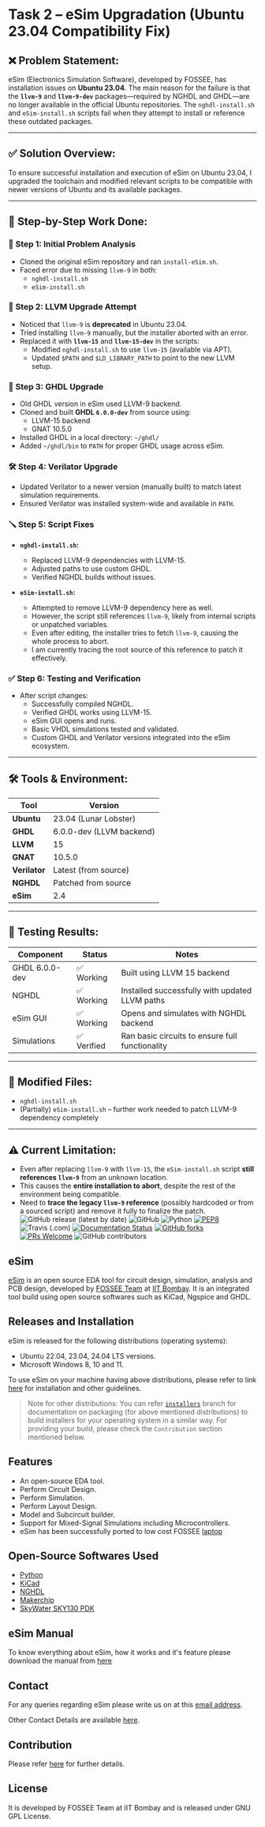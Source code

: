 # Task 2 – eSim Upgradation (Ubuntu 23.04 Compatibility Fix)

## ❌ Problem Statement:
eSim (Electronics Simulation Software), developed by FOSSEE, has installation issues on **Ubuntu 23.04**. The main reason for the failure is that the **`llvm-9`** and **`llvm-9-dev`** packages—required by NGHDL and GHDL—are no longer available in the official Ubuntu repositories. The `nghdl-install.sh` and `eSim-install.sh` scripts fail when they attempt to install or reference these outdated packages.

---

## ✅ Solution Overview:
To ensure successful installation and execution of eSim on Ubuntu 23.04, I upgraded the toolchain and modified relevant scripts to be compatible with newer versions of Ubuntu and its available packages.

---

## 🔁 Step-by-Step Work Done:

### 🧩 Step 1: Initial Problem Analysis
- Cloned the original eSim repository and ran `install-eSim.sh`.
- Faced error due to missing `llvm-9` in both:
  - `nghdl-install.sh`
  - `eSim-install.sh`

### 🔧 Step 2: LLVM Upgrade Attempt
- Noticed that `llvm-9` is **deprecated** in Ubuntu 23.04.
- Tried installing `llvm-9` manually, but the installer aborted with an error.
- Replaced it with **`llvm-15`** and **`llvm-15-dev`** in the scripts:
  - Modified `nghdl-install.sh` to use `llvm-15` (available via APT).
  - Updated `$PATH` and `$LD_LIBRARY_PATH` to point to the new LLVM setup.

### 🔁 Step 3: GHDL Upgrade
- Old GHDL version in eSim used LLVM-9 backend.
- Cloned and built **GHDL `6.0.0-dev`** from source using:
  - LLVM-15 backend
  - GNAT 10.5.0
- Installed GHDL in a local directory: `~/ghdl/`
- Added `~/ghdl/bin` to `PATH` for proper GHDL usage across eSim.

### 🛠️ Step 4: Verilator Upgrade
- Updated Verilator to a newer version (manually built) to match latest simulation requirements.
- Ensured Verilator was installed system-wide and available in `PATH`.

### 🪛 Step 5: Script Fixes
- **`nghdl-install.sh`:**
  - Replaced LLVM-9 dependencies with LLVM-15.
  - Adjusted paths to use custom GHDL.
  - Verified NGHDL builds without issues.

- **`eSim-install.sh`:**
  - Attempted to remove LLVM-9 dependency here as well.
  - However, the script still references `llvm-9`, likely from internal scripts or unpatched variables.
  - Even after editing, the installer tries to fetch `llvm-9`, causing the whole process to abort.
  - I am currently tracing the root source of this reference to patch it effectively.

### ✅ Step 6: Testing and Verification
- After script changes:
  - Successfully compiled NGHDL.
  - Verified GHDL works using LLVM-15.
  - eSim GUI opens and runs.
  - Basic VHDL simulations tested and validated.
  - Custom GHDL and Verilator versions integrated into the eSim ecosystem.

---

## 🛠️ Tools & Environment:
| Tool            | Version                  |
|-----------------|--------------------------|
| **Ubuntu**      | 23.04 (Lunar Lobster)    |
| **GHDL**        | 6.0.0-dev (LLVM backend) |
| **LLVM**        | 15                       |
| **GNAT**        | 10.5.0                   |
| **Verilator**   | Latest (from source)     |
| **NGHDL**       | Patched from source      |
| **eSim**        | 2.4                      |

---

## 🧪 Testing Results:
| Component       | Status      | Notes                                           |
|------------------|-------------|--------------------------------------------------|
| GHDL 6.0.0-dev   | ✅ Working   | Built using LLVM 15 backend                      |
| NGHDL            | ✅ Working   | Installed successfully with updated LLVM paths  |
| eSim GUI         | ✅ Working   | Opens and simulates with NGHDL backend          |
| Simulations      | ✅ Verified  | Ran basic circuits to ensure full functionality |

---

## 📂 Modified Files:
- `nghdl-install.sh`
- (Partially) `eSim-install.sh` – further work needed to patch LLVM-9 dependency completely

---

## ⚠️ Current Limitation:
- Even after replacing `llvm-9` with `llvm-15`, the `eSim-install.sh` script **still references `llvm-9`** from an unknown location.
- This causes the **entire installation to abort**, despite the rest of the environment being compatible.
- Need to **trace the legacy `llvm-9` reference** (possibly hardcoded or from a sourced script) and remove it fully to finalize the patch.
![GitHub release (latest by date)](https://img.shields.io/github/v/release/fossee/esim?color=blueviolet)
![GitHub](https://img.shields.io/github/license/fossee/esim?color=blue)
![Python](https://img.shields.io/badge/python-v3.6+-blue.svg)
[![PEP8](https://img.shields.io/badge/code%20style-pep8-orange.svg)](https://www.python.org/dev/peps/pep-0008/)
![Travis (.com)](https://img.shields.io/travis/com/Eyantra698Sumanto/eSim)
[![Documentation Status](https://readthedocs.org/projects/esim/badge/?version=latest)](https://esim.readthedocs.io/en/latest/?badge=latest)
[![GitHub forks](https://img.shields.io/github/forks/fossee/esim)](https://github.com/fossee/esim/network)
[![PRs Welcome](https://img.shields.io/badge/PRs-welcome-brightgreen.svg?style=flat)](https://github.com/fossee/esim)
![GitHub contributors](https://img.shields.io/github/contributors/fossee/esim)

## eSim

[eSim](https://esim.fossee.in/) is an open source EDA tool for circuit design, simulation, analysis and PCB design, developed by [FOSSEE Team](https://www.fossee.in/) at [IIT Bombay](https://www.iitb.ac.in/).
It is an integrated tool build using open source softwares such as KiCad, Ngspice and GHDL.

## Releases and Installation
eSim is released for the following distributions (operating systems):
* Ubuntu 22.04, 23.04, 24.04 LTS versions.
* Microsoft Windows 8, 10 and 11.

To use eSim on your machine having above distributions, please refer to link [here](https://esim.fossee.in/downloads) for installation and other guidelines.

> Note for other distributions: You can refer [`installers`](https://github.com/fossee/eSim/tree/installers) branch for documentation on packaging (for above mentioned distributions) to build installers for your operating system in a similar way. For providing your build, please check the `Contribution` section mentioned below.

## Features
* An open-source EDA tool.
* Perform Circuit Design.
* Perform Simulation.
* Perform Layout Design.
* Model and Subcircuit builder.
* Support for Mixed-Signal Simulations including Microcontrollers.
* eSim has been successfully ported to low cost FOSSEE [laptop](https://laptop.fossee.in/)

## Open-Source Softwares Used
* [Python](https://www.python.org/)
* [KiCad](https://www.kicad.org/)
* [NGHDL](https://github.com/fossee/nghdl/)
* [Makerchip](https://www.makerchip.com/)
* [SkyWater SKY130 PDK](https://skywater-pdk.rtfd.io/)

## eSim Manual
To know everything about eSim, how it works and it's feature please download the manual from [here](https://static.fossee.in/esim/manuals/eSim_Manual_2.5.pdf)

## Contact
For any queries regarding eSim please write us on at this [email address](mailto:contact-esim@fossee.in).

Other Contact Details are available [here](https://esim.fossee.in/contact-us).

## Contribution
Please refer [here](https://github.com/FOSSEE/eSim/blob/master/CONTRIBUTION.md) for further details.

## License
It is developed by FOSSEE Team at IIT Bombay and is released under GNU GPL License.